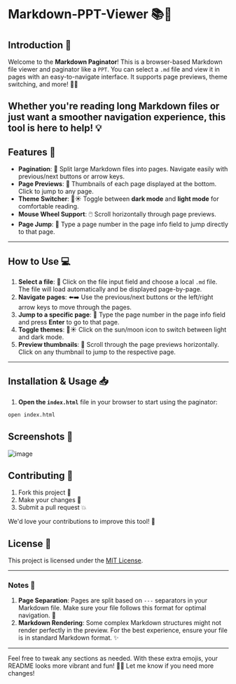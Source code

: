 

# Markdown-PPT-Viewer 📚📄

## Introduction 🌟

Welcome to the **Markdown Paginator**! This is a browser-based Markdown file viewer and paginator like a `PPT`. You can select a `.md` file and view it in pages with an easy-to-navigate interface. It supports page previews, theme switching, and more! 🌙🌞

Whether you're reading long Markdown files or just want a smoother navigation experience, this tool is here to help! 💡
---

## Features 🚀

- **Pagination**: 📄 Split large Markdown files into pages. Navigate easily with previous/next buttons or arrow keys.
- **Page Previews**: 👀 Thumbnails of each page displayed at the bottom. Click to jump to any page.
- **Theme Switcher**: 🌙☀️ Toggle between **dark mode** and **light mode** for comfortable reading.
- **Mouse Wheel Support**: 🖱️ Scroll horizontally through page previews.
- **Page Jump**: 🔢 Type a page number in the page info field to jump directly to that page.
---

## How to Use 💻

1. **Select a file**: 📂 Click on the file input field and choose a local `.md` file. The file will load automatically and be displayed page-by-page.
2. **Navigate pages**: ⬅️➡️ Use the previous/next buttons or the left/right arrow keys to move through the pages.
3. **Jump to a specific page**: 🔀 Type the page number in the page info field and press **Enter** to go to that page.
4. **Toggle themes**: 🌙☀️ Click on the sun/moon icon to switch between light and dark mode.
5. **Preview thumbnails**: 📸 Scroll through the page previews horizontally. Click on any thumbnail to jump to the respective page.

---

## Installation & Usage 📥



1. **Open the `index.html`** file in your browser to start using the paginator:

```bash
open index.html
```


## Screenshots 📸


![image](https://github.com/user-attachments/assets/0ab0265d-57cc-495c-bb55-e1a9eefd3e7a)

## Contributing 🤝

1. Fork this project 🍴
2. Make your changes 🔧
3. Submit a pull request 💥

We'd love your contributions to improve this tool! 💖

## License 📝

This project is licensed under the [MIT License](LICENSE).

---

### Notes 📜

1. **Page Separation**: Pages are split based on `---` separators in your Markdown file. Make sure your file follows this format for optimal navigation. 📑
2. **Markdown Rendering**: Some complex Markdown structures might not render perfectly in the preview. For the best experience, ensure your file is in standard Markdown format. ✨

---

Feel free to tweak any sections as needed. With these extra emojis, your README looks more vibrant and fun! 🌈🎉 Let me know if you need more changes!
